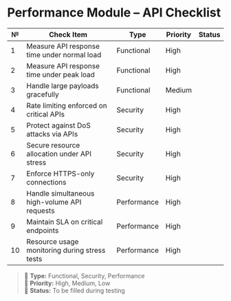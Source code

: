 # Performance Module – API Checklist

| №  | Check Item                                             | Type        | Priority | Status |
|----|---------------------------------------------------------|-------------|----------|--------|
| 1  | Measure API response time under normal load           | Functional  | High     |        |
| 2  | Measure API response time under peak load             | Functional  | High     |        |
| 3  | Handle large payloads gracefully                      | Functional  | Medium   |        |
| 4  | Rate limiting enforced on critical APIs               | Security    | High     |        |
| 5  | Protect against DoS attacks via APIs                  | Security    | High     |        |
| 6  | Secure resource allocation under API stress           | Security    | High     |        |
| 7  | Enforce HTTPS-only connections                        | Security    | High     |        |
| 8  | Handle simultaneous high-volume API requests          | Performance | High     |        |
| 9  | Maintain SLA on critical endpoints                    | Performance | High     |        |
| 10 | Resource usage monitoring during stress tests         | Performance | High     |        |

> 🔹 **Type:** Functional, Security, Performance  
> 🔸 **Priority:** High, Medium, Low  
> 🔘 **Status:** To be filled during testing